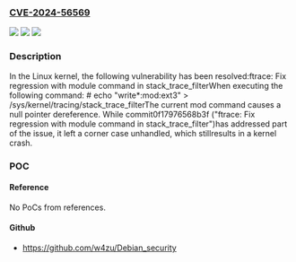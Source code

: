 ### [CVE-2024-56569](https://cve.mitre.org/cgi-bin/cvename.cgi?name=CVE-2024-56569)
![](https://img.shields.io/static/v1?label=Product&message=Linux&color=blue)
![](https://img.shields.io/static/v1?label=Version&message=04ec7bb642b77374b53731b795b5654b5aff1c00%3C%2043ca32ce12888fb0eeb2d74dfc558dea60d3473e%20&color=brighgreen)
![](https://img.shields.io/static/v1?label=Vulnerability&message=n%2Fa&color=brighgreen)

### Description

In the Linux kernel, the following vulnerability has been resolved:ftrace: Fix regression with module command in stack_trace_filterWhen executing the following command:    # echo "write*:mod:ext3" > /sys/kernel/tracing/stack_trace_filterThe current mod command causes a null pointer dereference. While commit0f17976568b3f ("ftrace: Fix regression with module command in stack_trace_filter")has addressed part of the issue, it left a corner case unhandled, which stillresults in a kernel crash.

### POC

#### Reference
No PoCs from references.

#### Github
- https://github.com/w4zu/Debian_security

